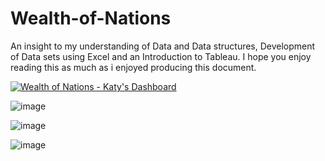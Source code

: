 # Wealth-of-Nations
An insight to my understanding of Data and Data structures, Development of Data sets using Excel and an Introduction to Tableau. I hope you enjoy reading this as much as i enjoyed producing this document.
<div class='tableauPlaceholder' id='viz1681464456096' style='position: relative'><noscript><a href='#'><img alt='Wealth of Nations  - Katy&#39;s Dashboard ' src='https:&#47;&#47;public.tableau.com&#47;static&#47;images&#47;We&#47;WealthofNations-Katysworkbook&#47;Dashboard1&#47;1_rss.png' style='border: none' /></a></noscript><object class='tableauViz'  style='display:none;'><param name='host_url' value='https%3A%2F%2Fpublic.tableau.com%2F' /> <param name='embed_code_version' value='3' /> <param name='site_root' value='' /><param name='name' value='WealthofNations-Katysworkbook&#47;Dashboard1' /><param name='tabs' value='no' /><param name='toolbar' value='yes' /><param name='static_image' value='https:&#47;&#47;public.tableau.com&#47;static&#47;images&#47;We&#47;WealthofNations-Katysworkbook&#47;Dashboard1&#47;1.png' /> <param name='animate_transition' value='yes' /><param name='display_static_image' value='yes' /><param name='display_spinner' value='yes' /><param name='display_overlay' value='yes' /><param name='display_count' value='yes' /><param name='language' value='en-US' /></object></div>  

![image](https://user-images.githubusercontent.com/130657071/232005842-6547e1e8-7922-40b6-827a-1909644b6364.png)

![image](https://user-images.githubusercontent.com/130657071/232006066-51ff6cc2-496c-49e8-a914-14860bc078fc.png)

![image](https://user-images.githubusercontent.com/130657071/232006130-ac2faa44-fc6c-4fb8-8a8b-b109c488edb2.png)
